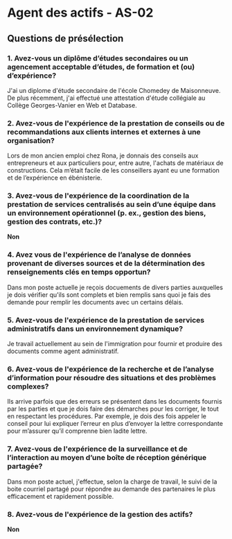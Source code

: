 # Agent des actifs - AS-02
## Questions de présélection 
### 1. Avez-vous un diplôme d’études secondaires ou un agencement acceptable d’études, de formation et (ou) d’expérience?
J'ai un diplome d'étude secondaire de l'école Chomedey de Maisonneuve.
De plus récemment, j'ai effectué une attestation d'étude collégiale au Collège Georges-Vanier en Web et Database.
### 2. Avez-vous de l'expérience de la prestation de conseils ou de recommandations aux clients internes et externes à une organisation?
Lors de mon ancien emploi chez Rona, je donnais des conseils aux entrepreneurs et aux particuliers pour, entre autre, l'achats de matériaux de constructions.
Cela m’était facile de les conseillers ayant eu une formation et de l’expérience en ébénisterie.
### 3. Avez-vous de l'expérience de la coordination de la prestation de services centralisés au sein d’une équipe dans un environnement opérationnel (p. ex., gestion des biens, gestion des contrats, etc.)?
**Non**
### 4. Avez vous de l'expérience de l’analyse de données provenant de diverses sources et de la détermination des renseignements clés en temps opportun?
Dans mon poste actuelle je reçois docuements de divers parties auxquelles je dois vérifier qu'ils sont complets et bien remplis sans quoi je fais des demande pour remplir les documents avec un certains délais.
### 5. Avez-vous de l'expérience de la prestation de services administratifs dans un environnement dynamique?
Je travail actuellement au sein de l'immigration pour fournir et produire des documents comme agent administratif.
### 6. Avez-vous de l'expérience de la recherche et de l’analyse d’information pour résoudre des situations et des problèmes complexes?
Ils arrive parfois que des erreurs se présentent dans les documents fournis par les parties et que je dois faire des démarches pour les corriger, le tout en respectant les procédures. Par exemple, je dois des fois appeler le conseil pour lui expliquer l’erreur en plus d’envoyer la lettre correspondante pour m’assurer qu’il comprenne bien ladite lettre.
### 7. Avez-vous de l'expérience de la surveillance et de l’interaction au moyen d’une boîte de réception générique partagée?
Dans mon poste actuel, j'effectue, selon la charge de travail, le suivi de la boite courriel partagé pour répondre au demande des partenaires le plus efficacement et rapidement possible.
### 8. Avez-vous de l'expérience de la gestion des actifs?
**Non**